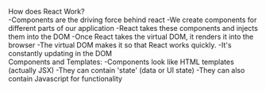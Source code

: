 How does React Work? </br>
-Components are the driving force behind react 
-We create components for different parts of our application 
-React takes these components and injects them into the DOM
-Once React takes the virtual DOM, it renders it into the browser 
-The virtual DOM makes it so that React works quickly. 
-It's constantly updating in the DOM 
</br>
Components and Templates: 
-Components look like HTML templates (actually JSX) 
-They can contain 'state' (data or UI state)
-They can also contain Javascript for functionality 
